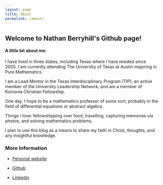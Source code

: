 ```yaml
---
layout: page
title: About
permalink: /about/
---
```

## Welcome to Nathan Berryhill's Github page!

#### A little bit about me:
I have lived in three states, including Texas where I have resided since 2005. I am currently attending The University of Texas at Austin majoring in Pure Mathematics.


I am a Lead Mentor in the Texas Interdisciplinary Program (TIP), an active member of the University Leadership Network, and am a member of Koinonia Christian Fellowship. 

One day, I hope to be a mathematics professor of some sort, probably in the field of differential equations or abstract algebra.

Things I love: fellowshipping over food, travelling, capturing memories via photos, and solving mathematics problems.

I plan to use this blog as a means to share my faith in Christ, thoughts, and any insightful knowledge.

### More Information

* [Personal website](http://www.nathanberryhill.org)

* [Github](http://github.com/nathanberryhill)

* [Linkedin](http://linkedin.com/in/nathanberryhill)

